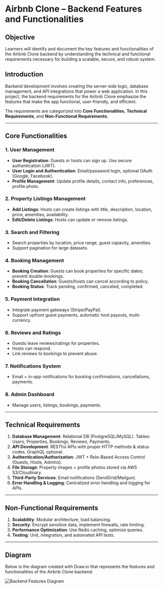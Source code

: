 # Airbnb Clone – Backend Features and Functionalities

## Objective
Learners will identify and document the key features and functionalities of the Airbnb Clone backend by understanding the technical and functional requirements necessary for building a scalable, secure, and robust system.

## Introduction
Backend development involves creating the server-side logic, database management, and API integrations that power a web application. In this project, the backend requirements for the Airbnb Clone emphasize the features that make the app functional, user-friendly, and efficient.

The requirements are categorized into **Core Functionalities**, **Technical Requirements**, and **Non-Functional Requirements**.

---

## Core Functionalities

### 1. User Management
- **User Registration**: Guests or hosts can sign up. Use secure authentication (JWT).  
- **User Login and Authentication**: Email/password login, optional OAuth (Google, Facebook).  
- **Profile Management**: Update profile details, contact info, preferences, profile photo.  

### 2. Property Listings Management
- **Add Listings**: Hosts can create listings with title, description, location, price, amenities, availability.  
- **Edit/Delete Listings**: Hosts can update or remove listings.  

### 3. Search and Filtering
- Search properties by location, price range, guest capacity, amenities.  
- Support pagination for large datasets.  

### 4. Booking Management
- **Booking Creation**: Guests can book properties for specific dates; prevent double-bookings.  
- **Booking Cancellation**: Guests/hosts can cancel according to policy.  
- **Booking Status**: Track pending, confirmed, canceled, completed.  

### 5. Payment Integration
- Integrate payment gateways (Stripe/PayPal).  
- Support upfront guest payments, automatic host payouts, multi-currency.  

### 6. Reviews and Ratings
- Guests leave reviews/ratings for properties.  
- Hosts can respond.  
- Link reviews to bookings to prevent abuse.  

### 7. Notifications System
- Email + in-app notifications for booking confirmations, cancellations, payments.  

### 8. Admin Dashboard
- Manage users, listings, bookings, payments.  

---

## Technical Requirements

1. **Database Management**: Relational DB (PostgreSQL/MySQL). Tables: Users, Properties, Bookings, Reviews, Payments.  
2. **API Development**: RESTful APIs with proper HTTP methods & status codes. GraphQL optional.  
3. **Authentication/Authorization**: JWT + Role-Based Access Control (Guests, Hosts, Admins).  
4. **File Storage**: Property images + profile photos stored via AWS S3/Cloudinary.  
5. **Third-Party Services**: Email notifications (SendGrid/Mailgun).  
6. **Error Handling & Logging**: Centralized error handling and logging for APIs.  

---

## Non-Functional Requirements

1. **Scalability**: Modular architecture, load balancing.  
2. **Security**: Encrypt sensitive data, implement firewalls, rate limiting.  
3. **Performance Optimization**: Use Redis caching, optimize queries.  
4. **Testing**: Unit, integration, and automated API tests.  

---

## Diagram
Below is the diagram created with Draw.io that represents the features and functionalities of the Airbnb Clone backend.

![Backend Features Diagram](image.png)

